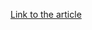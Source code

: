 [Link to the article](https://symantec-enterprise-blogs.security.com/threat-intelligence/stonefly-north-korea-extortion)
